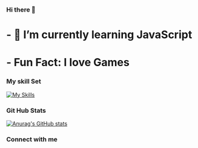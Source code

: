 ### Hi there 👋

# - 🌱 I’m currently learning JavaScript
# -  Fun Fact: I love Games

### My skill Set
[![My Skills](https://skills.thijs.gg/icons?i=c#,c++,git)](https://skills.thijs.gg)

### Git Hub Stats
[![Anurag's GitHub stats](https://github-readme-stats.vercel.app/api?username=FrostPowerX&theme=cobalt)](https://github.com/anuraghazra/github-readme-stats)

### Connect with me

<!--
**FrostPowerX/FrostPowerX** is a ✨ _special_ ✨ repository because its `README.md` (this file) appears on your GitHub profile.

Here are some ideas to get you started:

- 🔭 I’m currently working on ...
- 🌱 I’m currently learning ...
- 👯 I’m looking to collaborate on ...
- 🤔 I’m looking for help with ...
- 💬 Ask me about ...
- 📫 How to reach me: ...
- 😄 Pronouns: ...
- ⚡ Fun fact: ...
-->
